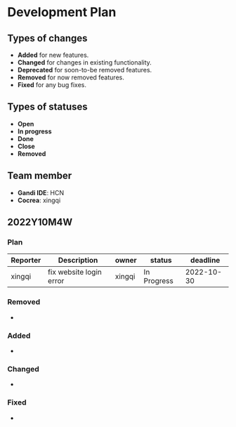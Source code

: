 # Development Plan



## Types of changes

- **Added** for new features.
- **Changed** for changes in existing functionality.
- **Deprecated** for soon-to-be removed features.
- **Removed** for now removed features.
- **Fixed** for any bug fixes.

## Types of statuses

- **Open**
- **In progress**
- **Done**
- **Close**
- **Removed**

## Team member

- **Gandi IDE**: HCN
- **Cocrea**: xingqi

## 2022Y10M4W
### Plan

| Reporter      | Description   | owner         | status        | deadline      |
| ------------- | ------------- | ------------- | ------------- | ------------- |
| xingqi  | fix website login error  | xingqi  | In Progress  |2022-10-30|

### Removed
- 

### Added
- 

### Changed
- 

### Fixed
- 
